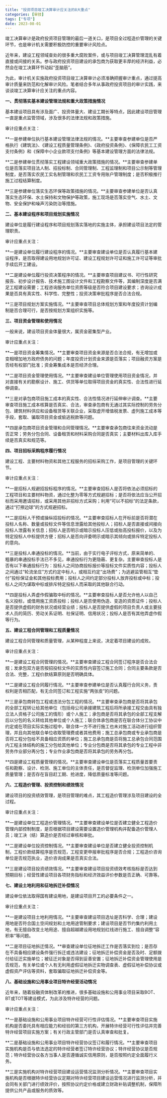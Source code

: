```yaml
---
title: "投资项目竣工决算审计应关注的8大重点"
categories: [审技]
tags: ["专项"]
date: 2023-08-01
---
```

竣工决算审计是政府投资项目管理的最后一道关口，是项目全过程造价管理的关键环节，也是审计机关需要积极防控的重要审计风险点。

近年来，建设工程领域查处的很多重大腐败案件，或与项目竣工决算管理混乱有着直接或间接的关系。参与政府投资项目建设的承包商为获取更丰厚的经济利益，必然会在竣工决算环节动起“歪脑筋”。

为此，审计机关实施政府投资项目竣工决算审计必须准确把握审计重点，通过提高审计质量来防范和化解审计风险。笔者结合多年从事政府投资项目的审计实践，来谈谈竣工决算审计应关注的重点内容。

**一、贯彻落实基本建设管理法规和重大政策措施情况**

基本建设项目具有涉及面广、投资体量大、建设工期长等特点，因此建设项目管理一直是重点监管领域，涉及很多的法律法规和政策措施。

审计应重点关注：

**一是参建单位执行基本建设管理法律法规的情况。**主要审查参建单位是否严格执行《建筑法》、《建设工程质量管理条例》、《政府投资条例》、《保障农民工工资支付条例》和《保障中小企业款项支付条例》等基本建设管理方面的法律法规。

**二是参建单位贯彻落实工程建设领域重大政策措施的情况。**主要审查参建单位是否落实项目法人制、招投标制、合同管理制、工程监理制和项目公示制等管理制度，是否落实农民工实名制管理和农民工工资专用账户管理制度；是否积极推行施工过程结算制度。

**三是参建单位落实生态环保等政策措施的情况。**主要审查参建单位是否认真落实生态环保、水土保持和文物保护等政策，施工现场是否落实空气、水土、文物、安全保护和噪声污染防治等措施。

**二、基本建设程序和项目规划实施情况**

建设单位是履行建设程序和项目规划落实落地的实施主体，承担建设项目法定的管理职责。

审计应重点关注：

**一是建设单位履行建设程序的情况。**主要审查建设单位是否认真履行基本建设程序，是否取得建设用地规划许可证、建设工程规划许可证和施工许可证等审批手续后开工建设。

**二是建设单位履行投资决策程序的情况。**主要审查项目建议书、可行性研究报告、初步设计报告、技术施工图设计文件和工程勘察文件等，其编制深度是否满足工程建设需要；工程咨询服务单位资质等级是否符合项目建设要求；咨询设计成果是否具有真实性、科学性、完整性；投资决策审批程序是否合法合规。

**三是项目规划方案实施情况。**主要审查项目总体规划方案和年度投资计划编制是否合理可行，是否按规划方案组织实施等。

**三、项目资金管理和使用情况**

一般来说，建设项目资金体量很大，属资金密集型产业。

审计应重点关注：

**一是项目资金筹集情况。**主要审查项目资金来源是否合法合规，有无增加或变相增加地方政府债务的问题；年度投资计划资金来源是否落实；项目融资方案是否经有权部门批准；资金筹集成本是否经济合理。

**二是项目资金管理使用情况。**主要审查建设单位管理使用项目资金情况，并对直接有关的勘察设计、施工、供货等单位取得项目资金的真实性、合法性进行延伸调查。

**三是对承包商项目施工成本的真实性、合法性情况进行延伸审计调查。**主要审查项目施工成本核算是否真实、合法，审查承包商有无通过其实际控制的劳务分包、建筑材料供应和设备租赁等关联企业，采取虚开增值税发票、虚列施工成本等手段，套取、骗取项目资金或偷逃税款等问题。

**四是承包商项目资金管理和合同管理情况。**主要审查承包商往来资金流动是否正常；劳务分包合同、设备租赁和材料采购合同是否真实；主要材料出库入库手续是否真实和规范等。

**四、项目招标采购程序履行情况**

建设工程、主要材料物资和其他工程服务的招标采购工作，是项目管理的关键环节。

审计应重点关注：

**一是招标人规避招投标程序的情况。**主要审查招标人是否将依法必须招标的工程项目和主要材料物资，通过化整为零等方式规避招标；是否将依法应当公开招标而采用邀请招标，或采用其他非招标方式采购；利用“可以不招标”的法定条款，通过“打擦边球”的方式规避招标。

**二是招标人干预或操纵招投标的情况。**主要审查招标人在开标前是否将潜在投标人名称、数量或投标文件等信息泄露给其他投标人；招标人是否直接或间接向投标人泄露有关信息；招标人是否明示或暗示投标人压低或抬高投标报价，以及为特定投标人中标提供方便；招标人是否向评委明示或暗示其倾向或排斥特定投标人的意向。

**三是投标人串通投标的情况。**当前，由于实行电子评标方式，原来简单的、粗暴的串通投标手法已不多见，串通投标行为更隐蔽、更复杂。主要审查投标人是否有以下串通投标行为：投标人之间协商投标报价等投标文件实质性内容；投标人之间通过“轮流坐庄”方式约定中标人，或相互约定“出场费”；为逃避监管相互“垫付”投标保证金和其他投标费用；投标人之间约定部分投标人放弃投标或中标；投标人之间为谋取中标或排斥特定投标人而采取的其他联合行动。

**四是投标人弄虚作假骗取中标的情况。**主要审查投标人是否允许他人以自己名义投标，或借用施工资质投标；投标人是否使用伪造、变造的资质证件；投标人是否提供虚假的财务状况或经营业绩；投标人是否提供虚假的项目负责人或主要技术人员的简历、劳动关系证明、社保证明、信用状况；投标人是否有其他弄虚作假等行为。

**五、建设工程合同管理和工程质量情况**

建设工程合同管理和质量管理，从某种程度上来说，决定着项目建设的成败。

审计应重点关注：

**一是建设工程合同管理的情况。**主要审查建设工程合同签订程序是否合法合规；发承包双方是否按招投标文件的实质性内容签订施工合同；合同主要条款是否合法、完整，工程价款结算原则是否明确具体。

**二是建设工程合同履行情况。**主要审查参建单位是否认真履行合同义务，责权利是否相匹配，有无合同签订和工程实施“两张皮”的问题。

**三是承包商转包工程或违法分包工程的情况。**主要审查承包商是否将其承包的全部工程转让给其他单位（包括母公司承接建筑工程后将所承接工程交由具有独立法人资格子公司施工的情形）或个人施工；承包商是否将其承包的全部工程支解后以分包的名义转给其他单位或个人施工；联合体承包商是否在联合体分工协议中约定或在项目实际实施过程中，联合体一方不进行施工也未对施工活动进行组织管理，并且向其他联合单位收取管理费或者其他费用；施工总承包商或专业承包商是否将工程分包给不具备相应资质的单位；施工总承包商是否将施工总承包合同范围内工程主体结构的施工分包给其他单位；专业分包商是否将其承包的专业工程中非劳务作业部分再分包；专业作业承包商是否将其承包的劳务再分包。

**四是建设工程质量管理的情况。**主要审查建设单位是否落实工程质量首要责任和勘察、设计、检测、施工单位的主体责任，是否督促监理、检测单位加强施工质量管理；是否存在盲目赶工期、抢进度，降低质量标准等问题。

**六、工程造价管理、投资控制和绩效情况**

建设项目的投资绩效管理，是项目管理的难点，其工程造价管理涉及项目建设的全过程。

审计应重点关注：

**一是建设单位工程造价管理情况。**主要审查建设单位是否建立健全工程造价管理内部控制制度，是否根据项目建设需要设置造价管理机构并配备造价管理人员；竣工决（结）算造价是否经过审核和审批。

**二是建设单位投资控制情况。**主要审查建设单位是否建立健全投资控制机制，工程价款结算程序是否规范，工程变更申报审批程序是否合规；工程造价咨询单位是否规范执业，造价咨询成果是否真实合法。

**三是建设项目投资绩效情况。**主要审查建设项目投资绩效考核指标是否达到预期目标；经营性建设项目各项财务指标和经济效益评价参数是否正确、可靠等。

**七、建设土地利用和征地拆迁补偿情况**

建设单位依法取得国有建设用地，是建设项目开工的必要条件之一。

审计应重点关注：

**一是建设项目土地利用情况。**主要审查建设项目选址是否科学、合理；建设用地是否符合国土空间规划和土地用途管制要求；建设项目是否节约集约利用土地，有无擅自改变土地用途、擅自超越建设用地规划红线进行施工、擅自调整“容积率”等问题。

**二是项目征地拆迁情况。**审查建设单位征地拆迁工作是否落实到位；是否存在不具备相应建设条件强行拆迁或违法建设；征地拆迁补偿资金是否及时、足额拨付给征迁实施单位；被征迁对象是否得到妥善安置；征地拆迁补偿资金管理使用是否规范，有关单位或个人有无利用虚假征地拆迁实物调查表、虚假征地补偿协议或虚假资产评估等资料，套取骗取征地拆迁补偿资金等。

**八、基础设施和公用事业项目特许经营活动情况**

近年来，随着投融资体制改革的推进，很多基础设施和公用事业项目采取BOT、BT或TOT等建设模式，为此涉及特许经营的问题。

审计应重点关注：

**一是基础设施和公用事业项目特许经营可行性评估情况。**主要审查项目实施机构是否委托具有相应能力和经验的第三方机构，开展特许经营可行性评估并完善特许经营项目实施方案；有关行政主管部门是否认真审查和批复。

**二是基础设施和公用事业项目特许经营协议签订和履行情况。**主要审查项目实施机构是否与依法选定的特许经营者签订特许经营协议；特许经营协议是否规范；特许经营协议各方当事人是否遵循诚实信用原则，是否按照约定全面履行义务。

**三是实施机构对特许经营项目建设运营情况监测分析情况。**主要审查项目实施机构是否根据特许经营协议定期对特许经营项目建设运营情况进行监测分析，并会同有关部门进行绩效评价，按照协议约定价格或建立财政补贴调整机制，保障所提供公共产品或服务的质效等。